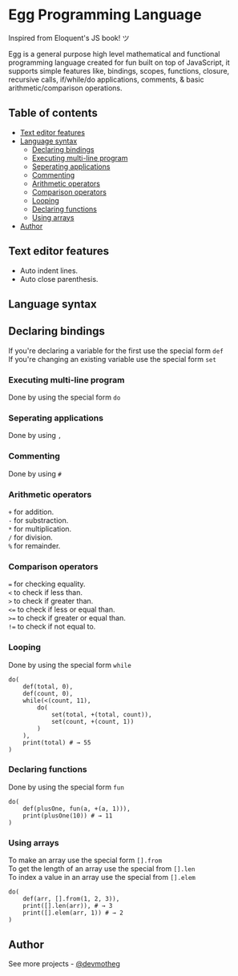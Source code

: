 # Egg Programming Language

Inspired from Eloquent's JS book! ツ

Egg is a general purpose high level mathematical and functional programming language created for fun built on top of JavaScript, it supports simple features like, bindings, scopes, functions, closure, recursive calls, if/while/do applications, comments, & basic arithmetic/comparison operations.

## Table of contents

- [Text editor features](#text-editor-features)
- [Language syntax](#language-syntax)
  - [Declaring bindings](#declaring-bindings)
  - [Executing multi-line program](#executing-multi-line-program)
  - [Seperating applications](#seperating-applications)
  - [Commenting](#commenting)
  - [Arithmetic operators](#arithmetic-operators)
  - [Comparison operators](#comparison-operators)
  - [Looping](#looping)
  - [Declaring functions](#declaring-functions)
  - [Using arrays](#using-arrays)
- [Author](#author)

## Text editor features

- Auto indent lines.
- Auto close parenthesis.

## Language syntax

## Declaring bindings

If you're declaring a variable for the first use the special form `def`\
If you're changing an existing variable use the special form `set`

### Executing multi-line program

Done by using the special form `do`

### Seperating applications

Done by using `,`

### Commenting

Done by using `#`

### Arithmetic operators

`+` for addition.\
`-` for substraction.\
`*` for multiplication.\
`/` for division.\
`%` for remainder.

### Comparison operators

`=` for checking equality.\
`<` to check if less than.\
`>` to check if greater than.\
`<=` to check if less or equal than.\
`>=` to check if greater or equal than.\
`!=` to check if not equal to.

### Looping

Done by using the special form `while`

```
do(
    def(total, 0),
    def(count, 0),
    while(<(count, 11),
        do(
            set(total, +(total, count)),
            set(count, +(count, 1))
        )
    ),
    print(total) # → 55
)
```

### Declaring functions

Done by using the special form `fun`

```
do(
	def(plusOne, fun(a, +(a, 1))),
	print(plusOne(10)) # → 11
)
```

### Using arrays

To make an array use the special form `[].from`\
To get the length of an array use the special from `[].len`\
To index a value in an array use the special from `[].elem`

```
do(
	def(arr, [].from(1, 2, 3)),
	print([].len(arr)), # → 3
	print([].elem(arr, 1)) # → 2
)
```

## Author

See more projects - [@devmotheg](https://github.com/devmotheg?tab=repositories)
